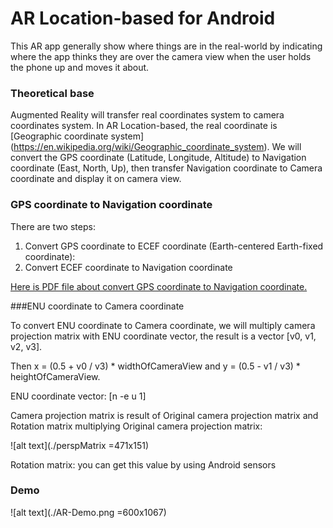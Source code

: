 # AR Location-based for Android
This AR app generally show where things are in the real-world by indicating where the app thinks they are over the camera view when the user holds the phone up and moves it about.

### Theoretical base
Augmented Reality will transfer real coordinates system to camera coordinates system. In AR Location-based, the real coordinate is [Geographic coordinate system] (https://en.wikipedia.org/wiki/Geographic_coordinate_system).
We will convert the GPS coordinate (Latitude, Longitude, Altitude) to Navigation coordinate (East, North, Up), then transfer Navigation coordinate to Camera coordinate and display it on camera view.

### GPS coordinate to Navigation coordinate
There are two steps:

1. Convert GPS coordinate to ECEF coordinate (Earth-centered Earth-fixed coordinate): 
2. Convert ECEF coordinate to Navigation coordinate

[Here is PDF file about convert GPS coordinate to Navigation coordinate.](http://digext6.defence.gov.au/dspace/bitstream/1947/3538/1/DSTO-TN-0432.pdf)

###ENU coordinate to Camera coordinate

To convert ENU coordinate to Camera coordinate, we will multiply camera projection matrix with ENU coordinate vector, the result is a vector [v0, v1, v2, v3].

Then x = (0.5 + v0 / v3) * widthOfCameraView and y = (0.5 - v1 / v3) * heightOfCameraView.

ENU coordinate vector: [n -e u 1]

Camera projection matrix is result of Original camera projection matrix and Rotation matrix multiplying
Original camera projection matrix: 

![alt text](./perspMatrix =471x151)

Rotation matrix: you can get this value by using Android sensors

### Demo
![alt text](./AR-Demo.png =600x1067)

